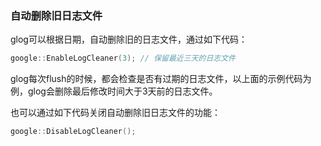 ### 自动删除旧日志文件

glog可以根据日期，自动删除旧的日志文件，通过如下代码：

```cpp
google::EnableLogCleaner(3); // 保留最近三天的日志文件
```

glog每次flush的时候，都会检查是否有过期的日志文件，以上面的示例代码为例，glog会删除最后修改时间大于3天前的日志文件。

也可以通过如下代码关闭自动删除旧日志文件的功能：

```cpp
google::DisableLogCleaner();
```
